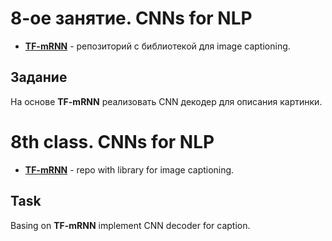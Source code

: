 8-ое занятие. CNNs for NLP
==========================

* [__TF-mRNN__](https://github.com/DeepLearningCourse/TF-mRNN) - репозиторий с библиотекой для image captioning.

## Задание 
На основе __TF-mRNN__ реализовать CNN декодер для описания картинки.





# 8th class. CNNs for NLP
* [__TF-mRNN__](https://github.com/DeepLearningCourse/TF-mRNN) - repo with library for image captioning.

## Task 
Basing on __TF-mRNN__ implement CNN decoder for caption.